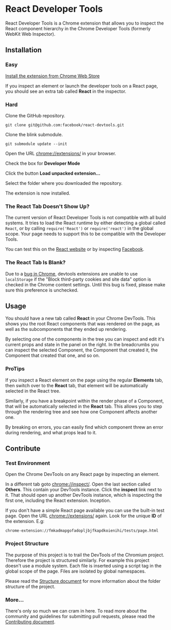 # React Developer Tools

React Developer Tools is a Chrome extension that allows you to inspect the React
component hierarchy in the Chrome Developer Tools (formerly WebKit Web
Inspector).

## Installation

### Easy

[Install the extension from Chrome Web Store](https://chrome.google.com/webstore/detail/react-developer-tools/fmkadmapgofadopljbjfkapdkoienihi)

If you inspect an element or launch the developer tools on a React page, you
should see an extra tab called **React** in the inspector.

### Hard

Clone the GitHub repository.

```
git clone git@github.com:facebook/react-devtools.git
```

Clone the blink submodule.

```
git submodule update --init
```

Open the URL [chrome://extensions/](chrome://extensions/) in your browser.

Check the box for **Developer Mode**

Click the button **Load unpacked extension...**

Select the folder where you downloaded the repository.

The extension is now installed.

### The React Tab Doesn't Show Up?

The current version of React Developer Tools is not compatible with all build
systems. It tries to load the React runtime by either detecting a global called
`React`, or by calling `require('React')` or `require('react')` in the global
scope. Your page needs to support this to be compatible with the Developer
Tools.

You can test this on the [React website](http://facebook.github.io/react/)
or by inspecting [Facebook](https://www.facebook.com/).

### The React Tab Is Blank?

Due to a [bug in Chrome](https://code.google.com/p/chromium/issues/detail?id=319328),
devtools extensions are unable to use `localStorage` if the "Block third-party
cookies and site data" option is checked in the Chrome content settings. Until
this bug is fixed, please make sure this preference is unchecked.

## Usage

You should have a new tab called **React** in your Chrome DevTools. This shows
you the root React components that was rendered on the page, as well as the
subcomponents that they ended up rendering.

By selecting one of the components in the tree you can inspect and edit it's
current props and state in the panel on the right. In the breadcrumbs you can
inspect the selected Component, the Component that created it, the Component
that created that one, and so on.

### ProTips

If you inspect a React element on the page using the regular **Elements** tab,
then switch over to the **React** tab, that element will be automatically
selected in the React tree.

Similarly, if you have a breakpoint within the render phase of a Component, that
will be automatically selected in the **React** tab. This allows you to step
through the rendering tree and see how one Component affects another one.

By breaking on errors, you can easily find which component threw an error during
rendering, and what props lead to it.

## Contribute

### Test Environment

Open the Chrome DevTools on any React page by inspecting an element.

In a different tab goto [chrome://inspect/](chrome://inspect/). Open the last
section called **Others**. This contain your DevTools instance. Click the
**inspect** link next to it. That should open up another DevTools instance,
which is inspecting the first one, including the React extension. Inception.

If you don't have a simple React page available you can use the built-in test
page. Open the URL [chrome://extensions/](chrome://extensions/) again. Look for
the unique **ID** of the extension. E.g:

```
chrome-extension://fmkadmapgofadopljbjfkapdkoienihi/tests/page.html
```

### Project Structure

The purpose of this project is to trail the DevTools of the Chromium project.
Therefore the project is structured similarly. For example this project
doesn't use a module system. Each file is inserted using a script tag in the
global scope of the page. Files are isolated by global namespaces.

Please read the [Structure document](STRUCTURE.md) for more information about
the folder structure of the project.

### More…

There's only so much we can cram in here. To read more about the community and
guidelines for submitting pull requests, please read the [Contributing document](CONTRIBUTING.md).
